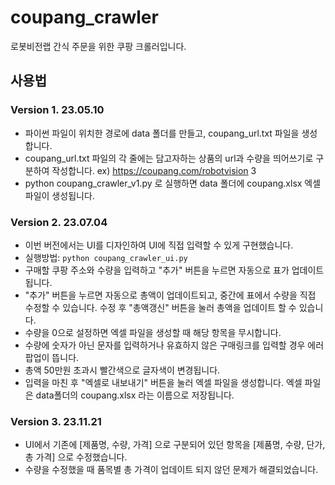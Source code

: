 # coupang_crawler

로봇비전랩 간식 주문을 위한 쿠팡 크롤러입니다.

## 사용법
### Version 1. 23.05.10
- 파이썬 파일이 위치한 경로에 data 폴더를 만들고, coupang_url.txt 파일을 생성합니다.
- coupang_url.txt 파일의 각 줄에는 담고자하는 상품의 url과 수량을 띄어쓰기로 구분하여 작성합니다. ex) https://coupang.com/robotvision 3
- python coupang_crawler_v1.py 로 실행하면 data 폴더에 coupang.xlsx 엑셀 파일이 생성됩니다.


### Version 2. 23.07.04
- 이번 버전에서는 UI를 디자인하여 UI에 직접 입력할 수 있게 구현했습니다.
- 실행방법:
``` python coupang_crawler_ui.py ```
- 구매할 쿠팡 주소와 수량을 입력하고 "추가" 버튼을 누르면 자동으로 표가 업데이트 됩니다.
- "추가" 버튼을 누르면 자동으로 총액이 업데이트되고, 중간에 표에서 수량을 직접 수정할 수 있습니다. 수정 후 "총액갱신" 버튼을 눌러 총액을 업데이트 할 수 있습니다.
- 수량을 0으로 설정하면 엑셀 파일을 생성할 때 해당 항목을 무시합니다.
- 수량에 숫자가 아닌 문자를 입력하거나 유효하지 않은 구매링크를 입력할 경우 에러 팝업이 뜹니다.
- 총액 50만원 초과시 빨간색으로 글자색이 변경됩니다.
- 입력을 마친 후 "엑셀로 내보내기" 버튼을 눌러 엑셀 파일을 생성합니다. 엑셀 파일은 data폴더의 coupang.xlsx 라는 이름으로 저장됩니다.


### Version 3. 23.11.21
- UI에서 기존에 [제품명, 수량, 가격] 으로 구분되어 있던 항목을 [제품명, 수량, 단가, 총 가격] 으로 수정했습니다.
- 수량을 수정했을 때 품목별 총 가격이 업데이트 되지 않던 문제가 해결되었습니다.
